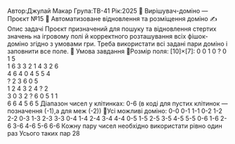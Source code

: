 Автор:Джулай Макар
Група:ТВ-41 
Рік:2025
🎲 Вирішувач-доміно — Проєкт №15
🦾 Автоматизоване відновлення та розміщення доміно
✍️ Опис задачі
Проєкт призначений для пошуку та відновлення стертих значень на ігровому полі й корректного розташування всіх фішок-доміно згідно з умовами гри.
Треба використати всі задані пари доміно і заповнити все поле.
👀 Умова завдання
🧩Розмір поля: [10]×[7]:
  0 0 1 0 ? 0 1 5         
1 6 3 3 2 1 4 3 2 6       
4 6 4 0     4 5 5 4       
? 2 3         6 0 5       
1 2 4 3     2 4 ? 2       
3 0 3 2 ? 6 0 5 1 1       
    6 6 4 5 6 5
Діапазон чисел у клітинках: 0-6 (в коді для пустих клітинок — позначення (-1),а для меж (-2))
🎲Усі можливі доміно:
0-0
0-1 1-1
0-2 1-2 2-2
0-3 1-3 2-3 3-3
0-4 1-4 2-4 3-4 4-4
0-5 1-5 2-5 3-5 4-5 5-5
0-6 1-6 2-6 3-6 4-6 5-6 6-6
Кожну пару чисел необхідно використати рівно один раз
Усього таких пар 28
